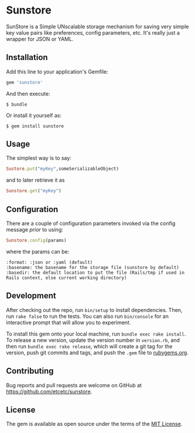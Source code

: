 # Sunstore

SunStore is a Simple UNscalable storage mechanism for saving very simple key value pairs like preferences, config parameters, etc.  It's really just a wrapper for JSON or YAML.


## Installation

Add this line to your application's Gemfile:

```ruby
gem 'sunstore'
```

And then execute:

    $ bundle

Or install it yourself as:

    $ gem install sunstore

## Usage

The simplest way is to say:

```ruby
Sustore.put("myKey",someSerializableObject)
```

and to later retrieve it as

```ruby
Sunstore.get("myKey")
```

## Configuration

There are a couple of configuration parameters invoked via the config message *prior* to using:

```ruby
Sunstore.config(params)
```

where the params can be:

    :format: :json or :yaml (default)
    :basename: the basename for the storage file (sunstore by default)
    :basedir: the default location to put the file (Rails/tmp if used in Rails context, else current working directory)

## Development

After checking out the repo, run `bin/setup` to install dependencies. Then, run `rake false` to run the tests. You can also run `bin/console` for an interactive prompt that will allow you to experiment.

To install this gem onto your local machine, run `bundle exec rake install`. To release a new version, update the version number in `version.rb`, and then run `bundle exec rake release`, which will create a git tag for the version, push git commits and tags, and push the `.gem` file to [rubygems.org](https://rubygems.org).

## Contributing

Bug reports and pull requests are welcome on GitHub at https://github.com/etcetc/sunstore.


## License

The gem is available as open source under the terms of the [MIT License](http://opensource.org/licenses/MIT).

